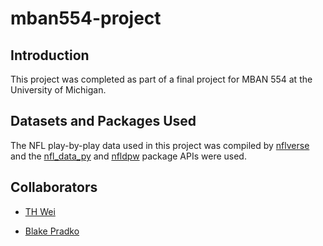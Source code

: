 # mban554-project

## Introduction

This project was completed as part of a final project for MBAN 554 at the University of Michigan.

## Datasets and Packages Used

The NFL play-by-play data used in this project was compiled by [nflverse](https://nflverse.nflverse.com) and the [nfl_data_py](https://github.com/nflverse/nfl_data_py) and [nfldpw](https://github.com/adam42739/nfldpw) package APIs were used.

## Collaborators

* [TH Wei](https://github.com/th-wei)

* [Blake Pradko](https://github.com/bpradko)
